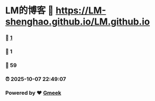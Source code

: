 # LM的博客 :link: https://LM-shenghao.github.io/LM.github.io 
### :page_facing_up: [1](https://LM-shenghao.github.io/LM.github.io/tag.html) 
### :speech_balloon: 1 
### :hibiscus: 59 
### :alarm_clock: 2025-10-07 22:49:07 
### Powered by :heart: [Gmeek](https://github.com/Meekdai/Gmeek)
